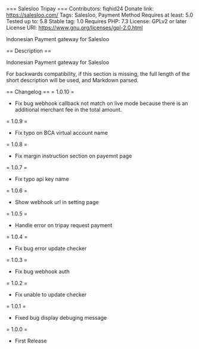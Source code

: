 === Salesloo Tripay ===
Contributors: fiqhid24
Donate link: https://salesloo.com/
Tags: Salesloo, Payment Method
Requires at least: 5.0
Tested up to: 5.8
Stable tag: 1.0
Requires PHP: 7.3
License: GPLv2 or later
License URI: https://www.gnu.org/licenses/gpl-2.0.html

Indonesian Payment gateway for Salesloo

== Description ==

Indonesian Payment gateway for Salesloo

For backwards compatibility, if this section is missing, the full length of the short description will be used, and
Markdown parsed.

== Changelog ==
= 1.0.10 =

* Fix bug webhook callback not match on live mode because there is an additional merchant fee in the total amount.

= 1.0.9 =

* Fix typo on BCA virtual account name

= 1.0.8 =

* Fix margin instruction section on payemnt page

= 1.0.7 =

* Fix typo api key name

= 1.0.6 =

* Show webhook url in setting page

= 1.0.5 =

* Handle error on tripay request payment

= 1.0.4 =

* Fix bug error update checker

= 1.0.3 =

* Fix bug webhook auth

= 1.0.2 =

* Fix unable to update checker

= 1.0.1 =

* Fixed bug display debuging message

= 1.0.0 =

* First Release
